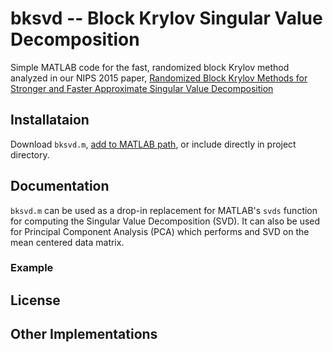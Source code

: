 # bksvd -- Block Krylov Singular Value Decomposition

Simple MATLAB code for the fast, randomized block Krylov method analyzed in our NIPS 2015 paper,
[Randomized Block Krylov Methods for Stronger and Faster Approximate Singular Value Decomposition](https://papers.nips.cc/paper/5735-randomized-block-krylov-methods-for-stronger-and-faster-approximate-singular-value-decomposition)

## Installataion

Download `bksvd.m`, [add to MATLAB path](https://www.mathworks.com/help/matlab/ref/addpath.html), or include directly in project directory.

## Documentation

`bksvd.m` can be used as a drop-in replacement for MATLAB's `svds` function for computing the Singular Value Decomposition (SVD). It can also be used for Principal Component Analysis (PCA) which performs and SVD on the mean centered data matrix.

### Example



## License

## Other Implementations

